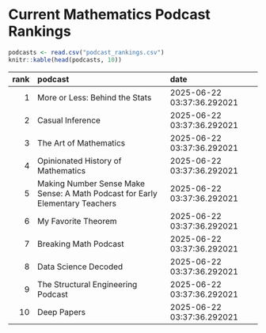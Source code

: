 # Current Mathematics Podcast Rankings


``` r
podcasts <- read.csv("podcast_rankings.csv")
knitr::kable(head(podcasts, 10))
```

| rank | podcast | date |
|---:|:---|:---|
| 1 | More or Less: Behind the Stats | 2025-06-22 03:37:36.292021 |
| 2 | Casual Inference | 2025-06-22 03:37:36.292021 |
| 3 | The Art of Mathematics | 2025-06-22 03:37:36.292021 |
| 4 | Opinionated History of Mathematics | 2025-06-22 03:37:36.292021 |
| 5 | Making Number Sense Make Sense: A Math Podcast for Early Elementary Teachers | 2025-06-22 03:37:36.292021 |
| 6 | My Favorite Theorem | 2025-06-22 03:37:36.292021 |
| 7 | Breaking Math Podcast | 2025-06-22 03:37:36.292021 |
| 8 | Data Science Decoded | 2025-06-22 03:37:36.292021 |
| 9 | The Structural Engineering Podcast | 2025-06-22 03:37:36.292021 |
| 10 | Deep Papers | 2025-06-22 03:37:36.292021 |
